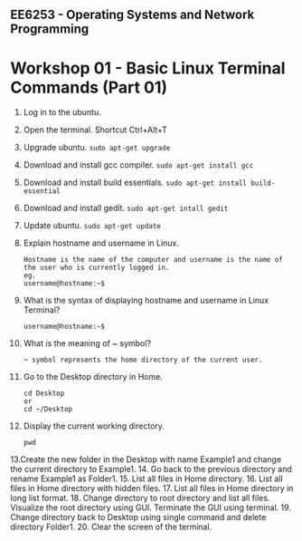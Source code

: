## EE6253 - Operating Systems and Network Programming
# Workshop 01 - Basic Linux Terminal Commands (Part 01)

1. Log in to the ubuntu.
2. Open the terminal.
    Shortcut Ctrl+Alt+T
3. Upgrade ubuntu.
    ```sudo apt-get upgrade```
4. Download and install gcc compiler.
    ```sudo apt-get install gcc```
5. Download and install build essentials.
    ```sudo apt-get install build-essential```	
6. Download and install gedit.
    ```sudo apt-get intall gedit```
7. Update ubuntu.
    ```sudo apt-get update```
8. Explain hostname and username in Linux.
    ````
    Hostname is the name of the computer and username is the name of the user who is currently logged in.
    eg. 
    username@hostname:~$
    ````
9. What is the syntax of displaying hostname and username in Linux
Terminal?
    ````
    username@hostname:~$
    ````

10. What is the meaning of ~ symbol?
    ````
    ~ symbol represents the home directory of the current user.
    ````

11. Go to the Desktop directory in Home.
    ````
    cd Desktop
    or
    cd ~/Desktop
    ````
12. Display the current working directory.
    ````
    pwd
    ````
13.Create the new folder in the Desktop with name Example1 and change the
current directory to Example1.
14. Go back to the previous directory and rename Example1 as Folder1.
15. List all files in Home directory.
16. List all files in Home directory with hidden files.
17. List all files in Home directory in long list format.
18. Change directory to root directory and list all files. Visualize the
root directory using GUI. Terminate the GUI using terminal.
19. Change directory back to Desktop using single command and delete
directory Folder1.
20. Clear the screen of the terminal.